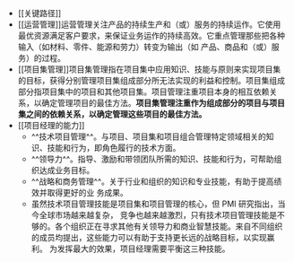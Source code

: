 - [[关键路径]]
- [[运营管理]]运营管理关注产品的持续生产和（或）服务的持续运作。它使用最优资源满足客户要求，来保证业务运作的持续高效。它重点管理那些把各种输入（如材料、零件、能源和劳力）转变为输出（如 产品、商品和（或）服务）的过程。
- [[项目集管理]]项目集管理指在项目集中应用知识、技能与原则来实现项目集的目标，获得分别管理项目集组成部分所无法实现的利益和控制。项目集组成部分指项目集中的项目和其他项目集。项目管理注重项目本身的相互依赖关系，以确定管理项目的最佳方法。**项目集管理注重作为组成部分的项目与项目集之间的依赖关系，以确定管理这些项目的最佳方法。**
- [[项目经理的能力]]
	- ^^技术项目管理^^。与项目、项目集和项目组合管理特定领域相关的知识、技能和行为，即角色履行的技术方面。
	- ^^领导力^^。指导、激励和带领团队所需的知识、技能和行为，可帮助组织达成业务目标。
	- ^^战略和商务管理^^。关于行业和组织的知识和专业技能，有助于提高绩效并取得更好的业 务成果。
	- 虽然技术项目管理技能是项目集和项目管理的核心，但 PMI 研究指出，当今全球市场越来越复杂， 竞争也越来越激烈，只有技术项目管理技能是不够的。各个组织正在寻求其他有关领导力和商业智慧技能。来自不同组织的成员均提出，这些能力可以有助于支持更长远的战略目标，以实现赢利。 为发挥最大的效果，项目经理需要平衡这三种技能。 
